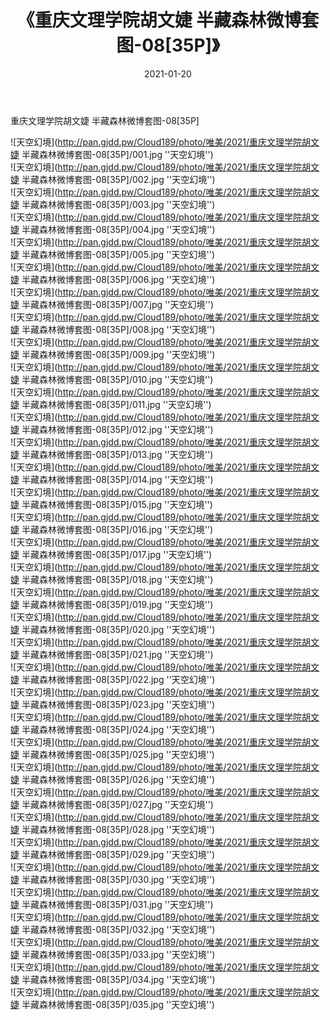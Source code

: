 ﻿---
layout: post
title:  《重庆文理学院胡文婕 半藏森林微博套图-08[35P]》
date:   2021-01-20
img: http://pan.gjdd.pw/Cloud189/photo/唯美/2021/重庆文理学院胡文婕 半藏森林微博套图-08[35P]/000.jpg
categories: [美女, 清纯, 唯美]
---

重庆文理学院胡文婕 半藏森林微博套图-08[35P]



![天空幻境](http://pan.gjdd.pw/Cloud189/photo/唯美/2021/重庆文理学院胡文婕 半藏森林微博套图-08[35P]/001.jpg ''天空幻境'') <br>
![天空幻境](http://pan.gjdd.pw/Cloud189/photo/唯美/2021/重庆文理学院胡文婕 半藏森林微博套图-08[35P]/002.jpg ''天空幻境'') <br>
![天空幻境](http://pan.gjdd.pw/Cloud189/photo/唯美/2021/重庆文理学院胡文婕 半藏森林微博套图-08[35P]/003.jpg ''天空幻境'') <br>
![天空幻境](http://pan.gjdd.pw/Cloud189/photo/唯美/2021/重庆文理学院胡文婕 半藏森林微博套图-08[35P]/004.jpg ''天空幻境'') <br>
![天空幻境](http://pan.gjdd.pw/Cloud189/photo/唯美/2021/重庆文理学院胡文婕 半藏森林微博套图-08[35P]/005.jpg ''天空幻境'') <br>
![天空幻境](http://pan.gjdd.pw/Cloud189/photo/唯美/2021/重庆文理学院胡文婕 半藏森林微博套图-08[35P]/006.jpg ''天空幻境'') <br>
![天空幻境](http://pan.gjdd.pw/Cloud189/photo/唯美/2021/重庆文理学院胡文婕 半藏森林微博套图-08[35P]/007.jpg ''天空幻境'') <br>
![天空幻境](http://pan.gjdd.pw/Cloud189/photo/唯美/2021/重庆文理学院胡文婕 半藏森林微博套图-08[35P]/008.jpg ''天空幻境'') <br>
![天空幻境](http://pan.gjdd.pw/Cloud189/photo/唯美/2021/重庆文理学院胡文婕 半藏森林微博套图-08[35P]/009.jpg ''天空幻境'') <br>
![天空幻境](http://pan.gjdd.pw/Cloud189/photo/唯美/2021/重庆文理学院胡文婕 半藏森林微博套图-08[35P]/010.jpg ''天空幻境'') <br>
![天空幻境](http://pan.gjdd.pw/Cloud189/photo/唯美/2021/重庆文理学院胡文婕 半藏森林微博套图-08[35P]/011.jpg ''天空幻境'') <br>
![天空幻境](http://pan.gjdd.pw/Cloud189/photo/唯美/2021/重庆文理学院胡文婕 半藏森林微博套图-08[35P]/012.jpg ''天空幻境'') <br>
![天空幻境](http://pan.gjdd.pw/Cloud189/photo/唯美/2021/重庆文理学院胡文婕 半藏森林微博套图-08[35P]/013.jpg ''天空幻境'') <br>
![天空幻境](http://pan.gjdd.pw/Cloud189/photo/唯美/2021/重庆文理学院胡文婕 半藏森林微博套图-08[35P]/014.jpg ''天空幻境'') <br>
![天空幻境](http://pan.gjdd.pw/Cloud189/photo/唯美/2021/重庆文理学院胡文婕 半藏森林微博套图-08[35P]/015.jpg ''天空幻境'') <br>
![天空幻境](http://pan.gjdd.pw/Cloud189/photo/唯美/2021/重庆文理学院胡文婕 半藏森林微博套图-08[35P]/016.jpg ''天空幻境'') <br>
![天空幻境](http://pan.gjdd.pw/Cloud189/photo/唯美/2021/重庆文理学院胡文婕 半藏森林微博套图-08[35P]/017.jpg ''天空幻境'') <br>
![天空幻境](http://pan.gjdd.pw/Cloud189/photo/唯美/2021/重庆文理学院胡文婕 半藏森林微博套图-08[35P]/018.jpg ''天空幻境'') <br>
![天空幻境](http://pan.gjdd.pw/Cloud189/photo/唯美/2021/重庆文理学院胡文婕 半藏森林微博套图-08[35P]/019.jpg ''天空幻境'') <br>
![天空幻境](http://pan.gjdd.pw/Cloud189/photo/唯美/2021/重庆文理学院胡文婕 半藏森林微博套图-08[35P]/020.jpg ''天空幻境'') <br>
![天空幻境](http://pan.gjdd.pw/Cloud189/photo/唯美/2021/重庆文理学院胡文婕 半藏森林微博套图-08[35P]/021.jpg ''天空幻境'') <br>
![天空幻境](http://pan.gjdd.pw/Cloud189/photo/唯美/2021/重庆文理学院胡文婕 半藏森林微博套图-08[35P]/022.jpg ''天空幻境'') <br>
![天空幻境](http://pan.gjdd.pw/Cloud189/photo/唯美/2021/重庆文理学院胡文婕 半藏森林微博套图-08[35P]/023.jpg ''天空幻境'') <br>
![天空幻境](http://pan.gjdd.pw/Cloud189/photo/唯美/2021/重庆文理学院胡文婕 半藏森林微博套图-08[35P]/024.jpg ''天空幻境'') <br>
![天空幻境](http://pan.gjdd.pw/Cloud189/photo/唯美/2021/重庆文理学院胡文婕 半藏森林微博套图-08[35P]/025.jpg ''天空幻境'') <br>
![天空幻境](http://pan.gjdd.pw/Cloud189/photo/唯美/2021/重庆文理学院胡文婕 半藏森林微博套图-08[35P]/026.jpg ''天空幻境'') <br>
![天空幻境](http://pan.gjdd.pw/Cloud189/photo/唯美/2021/重庆文理学院胡文婕 半藏森林微博套图-08[35P]/027.jpg ''天空幻境'') <br>
![天空幻境](http://pan.gjdd.pw/Cloud189/photo/唯美/2021/重庆文理学院胡文婕 半藏森林微博套图-08[35P]/028.jpg ''天空幻境'') <br>
![天空幻境](http://pan.gjdd.pw/Cloud189/photo/唯美/2021/重庆文理学院胡文婕 半藏森林微博套图-08[35P]/029.jpg ''天空幻境'') <br>
![天空幻境](http://pan.gjdd.pw/Cloud189/photo/唯美/2021/重庆文理学院胡文婕 半藏森林微博套图-08[35P]/030.jpg ''天空幻境'') <br>
![天空幻境](http://pan.gjdd.pw/Cloud189/photo/唯美/2021/重庆文理学院胡文婕 半藏森林微博套图-08[35P]/031.jpg ''天空幻境'') <br>
![天空幻境](http://pan.gjdd.pw/Cloud189/photo/唯美/2021/重庆文理学院胡文婕 半藏森林微博套图-08[35P]/032.jpg ''天空幻境'') <br>
![天空幻境](http://pan.gjdd.pw/Cloud189/photo/唯美/2021/重庆文理学院胡文婕 半藏森林微博套图-08[35P]/033.jpg ''天空幻境'') <br>
![天空幻境](http://pan.gjdd.pw/Cloud189/photo/唯美/2021/重庆文理学院胡文婕 半藏森林微博套图-08[35P]/034.jpg ''天空幻境'') <br>
![天空幻境](http://pan.gjdd.pw/Cloud189/photo/唯美/2021/重庆文理学院胡文婕 半藏森林微博套图-08[35P]/035.jpg ''天空幻境'') <br>